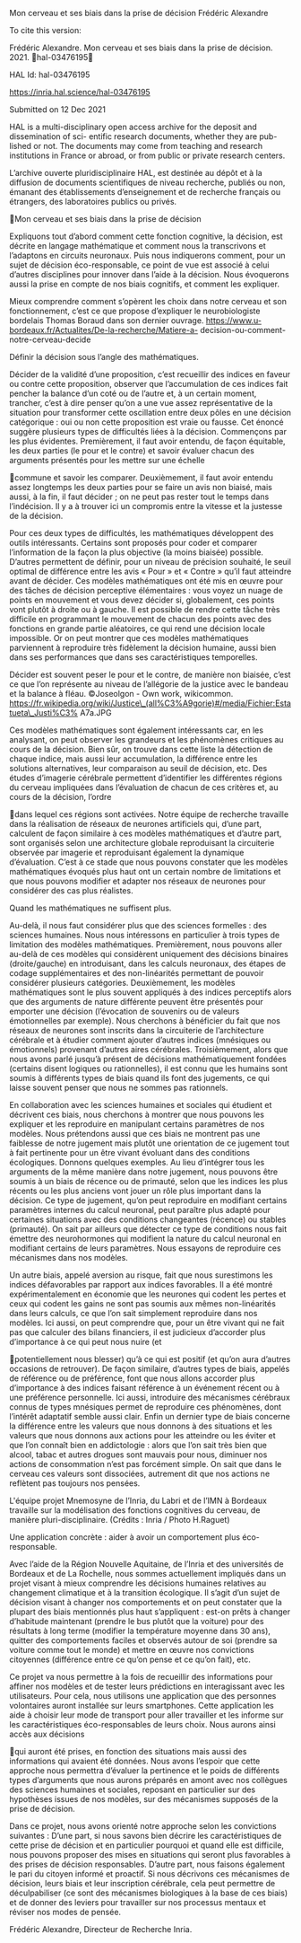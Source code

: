 Mon cerveau et ses biais dans la prise de décision
Frédéric Alexandre

To cite this version:

Frédéric Alexandre. Mon cerveau et ses biais dans la prise de décision. 2021. ￿hal-03476195￿

HAL Id: hal-03476195

https://inria.hal.science/hal-03476195

Submitted on 12 Dec 2021

HAL is a multi-disciplinary open access
archive for the deposit and dissemination of sci-
entific research documents, whether they are pub-
lished or not. The documents may come from
teaching and research institutions in France or
abroad, or from public or private research centers.

L’archive ouverte pluridisciplinaire HAL, est
destinée au dépôt et à la diffusion de documents
scientifiques de niveau recherche, publiés ou non,
émanant des établissements d’enseignement et de
recherche français ou étrangers, des laboratoires
publics ou privés.

Mon cerveau et ses biais dans la prise de décision 

Expliquons tout d’abord comment cette fonction cognitive, la décision, est décrite en 
langage mathématique et comment nous la transcrivons et l’adaptons en circuits neuronaux. 
Puis nous indiquerons comment, pour un sujet de décision éco-responsable, ce point de vue 
est associé à celui d’autres disciplines pour innover dans l’aide à la décision. Nous 
évoquerons aussi la prise en compte de nos biais cognitifs, et comment les expliquer. 

Mieux comprendre comment s’opèrent les choix dans notre cerveau et son fonctionnement, 
c’est ce que propose d’expliquer le neurobiologiste bordelais Thomas Boraud dans son 
dernier ouvrage. https://www.u-bordeaux.fr/Actualites/De-la-recherche/Matiere-a-
decision-ou-comment-notre-cerveau-decide 

Définir la décision sous l’angle des mathématiques. 

Décider de la validité d’une proposition, c’est recueillir des indices en faveur ou contre cette 
proposition, observer que l’accumulation de ces indices fait pencher la balance d’un coté ou 
de l’autre et, à un certain moment, trancher, c’est à dire penser qu’on a une vue assez 
représentative de la situation pour transformer cette oscillation entre deux pôles en une 
décision catégorique : oui ou non cette proposition est vraie ou fausse. Cet énoncé suggère 
plusieurs types de difficultés liées à la décision. Commençons par les plus évidentes. 
Premièrement, il faut avoir entendu, de façon équitable, les deux parties (le pour et le 
contre) et savoir évaluer chacun des arguments présentés pour les mettre sur une échelle 

 
 
 
 
 
 
 
commune et savoir les comparer. Deuxièmement, il faut avoir entendu assez longtemps les 
deux parties pour se faire un avis non biaisé, mais aussi, à la fin, il faut décider ; on ne peut 
pas rester tout le temps dans l’indécision. Il y a à trouver ici un compromis entre la vitesse et 
la justesse de la décision. 

Pour ces deux types de difficultés, les mathématiques développent des outils intéressants. 
Certains sont proposés pour coder et comparer l’information de la façon la plus objective (la 
moins biaisée) possible. D’autres permettent de définir, pour un niveau de précision 
souhaité, le seuil optimal de différence entre les avis « Pour » et « Contre » qu’il faut 
atteindre avant de décider. Ces modèles mathématiques ont été mis en œuvre pour des 
tâches de décision perceptive élémentaires : vous voyez un nuage de points en mouvement 
et vous devez décider si, globalement, ces points vont plutôt à droite ou à gauche. Il est 
possible de rendre cette tâche très difficile en programmant le mouvement de chacun des 
points avec des fonctions en grande partie aléatoires, ce qui rend une décision locale 
impossible. Or on peut montrer que ces modèles mathématiques parviennent à reproduire 
très fidèlement la décision humaine, aussi bien dans ses performances que dans ses 
caractéristiques temporelles. 

Décider est souvent peser le pour et le contre, de manière non biaisée, c’est ce que l’on 
représente au niveau de l’allégorie de la justice avec le bandeau et la balance à fléau. 
©Joseolgon - Own work, wikicommon. 
https://fr.wikipedia.org/wiki/Justice\_(all%C3%A9gorie)#/media/Fichier:Estatueta\_Justi%C3%
A7a.JPG 

Ces modèles mathématiques sont également intéressants car, en les analysant, on peut 
observer les grandeurs et les phénomènes critiques au cours de la décision. Bien sûr, on 
trouve dans cette liste la détection de chaque indice, mais aussi leur accumulation, la 
différence entre les solutions alternatives, leur comparaison au seuil de décision, etc. Des 
études d’imagerie cérébrale permettent d’identifier les différentes régions du cerveau 
impliquées dans l’évaluation de chacun de ces critères et, au cours de la décision, l’ordre 

 
 
 
dans lequel ces régions sont activées. Notre équipe de recherche travaille dans la réalisation 
de réseaux de neurones artificiels qui, d’une part, calculent de façon similaire à ces modèles 
mathématiques et d’autre part, sont organisés selon une architecture globale reproduisant 
la circuiterie observée par imagerie et reproduisant également la dynamique d’évaluation. 
C’est à ce stade que nous pouvons constater que les modèles mathématiques évoqués plus 
haut ont un certain nombre de limitations et que nous pouvons modifier et adapter nos 
réseaux de neurones pour considérer des cas plus réalistes. 

Quand les mathématiques ne suffisent plus. 

Au-delà, il nous faut considérer plus que des sciences formelles : des sciences humaines. 
Nous nous intéressons en particulier à trois types de limitation des modèles mathématiques. 
Premièrement, nous pouvons aller au-delà de ces modèles qui considèrent uniquement des 
décisions binaires (droite/gauche) en introduisant, dans les calculs neuronaux, des étapes de 
codage supplémentaires et des non-linéarités permettant de pouvoir considérer plusieurs 
catégories. Deuxièmement, les modèles mathématiques sont le plus souvent appliqués à des 
indices perceptifs alors que des arguments de nature différente peuvent être présentés pour 
emporter une décision (l’évocation de souvenirs ou de valeurs émotionnelles par exemple). 
Nous cherchons à bénéficier du fait que nos réseaux de neurones sont inscrits dans la 
circuiterie de l’architecture cérébrale et à étudier comment ajouter d’autres indices 
(mnésiques ou émotionnels) provenant d’autres aires cérébrales. Troisièmement, alors que 
nous avons parlé jusqu’à présent de décisions mathématiquement fondées (certains disent 
logiques ou rationnelles), il est connu que les humains sont soumis à différents types de biais 
quand ils font des jugements, ce qui laisse souvent penser que nous ne sommes pas 
rationnels. 

En collaboration avec les sciences humaines et sociales qui étudient et décrivent ces biais, 
nous cherchons à montrer que nous pouvons les expliquer et les reproduire en manipulant 
certains paramètres de nos modèles. Nous prétendons aussi que ces biais ne montrent pas 
une faiblesse de notre jugement mais plutôt une orientation de ce jugement tout à fait 
pertinente pour un être vivant évoluant dans des conditions écologiques. Donnons quelques 
exemples. Au lieu d’intégrer tous les arguments de la même manière dans notre jugement, 
nous pouvons être soumis à un biais de récence ou de primauté, selon que les indices les 
plus récents ou les plus anciens vont jouer un rôle plus important dans la décision. Ce type 
de jugement, qu’on peut reproduire en modifiant certains paramètres internes du calcul 
neuronal, peut paraître plus adapté pour certaines situations avec des conditions 
changeantes (récence) ou stables (primauté). On sait par ailleurs que détecter ce type de 
conditions nous fait émettre des neurohormones qui modifient la nature du calcul neuronal 
en modifiant certains de leurs paramètres. Nous essayons de reproduire ces mécanismes 
dans nos modèles. 

Un autre biais, appelé aversion au risque, fait que nous surestimons les indices défavorables 
par rapport aux indices favorables. Il a été montré expérimentalement en économie que les 
neurones qui codent les pertes et ceux qui codent les gains ne sont pas soumis aux mêmes 
non-linéarités dans leurs calculs, ce que l’on sait simplement reproduire dans nos modèles. 
Ici aussi, on peut comprendre que, pour un être vivant qui ne fait pas que calculer des bilans 
financiers, il est judicieux d’accorder plus d’importance à ce qui peut nous nuire (et 

 
 
 
 
potentiellement nous blesser) qu’à ce qui est positif (et qu’on aura d’autres occasions de 
retrouver). De façon similaire, d’autres types de biais, appelés de référence ou de 
préférence, font que nous allons accorder plus d’importance à des indices faisant référence 
à un événement récent ou à une préférence personnelle. Ici aussi, introduire des 
mécanismes cérébraux connus de types mnésiques permet de reproduire ces phénomènes, 
dont l’intérêt adaptatif semble aussi clair. Enfin un dernier type de biais concerne la 
différence entre les valeurs que nous donnons à des situations et les valeurs que nous 
donnons aux actions pour les atteindre ou les éviter et que l’on connaît bien en 
addictologie : alors que l’on sait très bien que alcool, tabac et autres drogues sont mauvais 
pour nous, diminuer nos actions de consommation n’est pas forcément simple. On sait que 
dans le cerveau ces valeurs sont dissociées, autrement dit que nos actions ne reflètent pas 
toujours nos pensées. 

L'équipe projet Mnemosyne de l’Inria, du Labri et de l’IMN à Bordeaux travaille sur la modélisation 
des fonctions cognitives du cerveau, de manière pluri-disciplinaire. (Crédits : Inria / Photo H.Raguet) 

Une application concrète : aider à avoir un comportement plus éco-responsable. 

Avec l’aide de la Région Nouvelle Aquitaine, de l’Inria et des universités de Bordeaux et de La 
Rochelle, nous sommes actuellement impliqués dans un projet visant à mieux comprendre 
les décisions humaines relatives au changement climatique et à la transition écologique. Il 
s’agit d’un sujet de décision visant à changer nos comportements et on peut constater que la 
plupart des biais mentionnés plus haut s’appliquent : est-on prêts à changer d’habitude 
maintenant (prendre le bus plutôt que la voiture) pour des résultats à long terme (modifier 
la température moyenne dans 30 ans), quitter des comportements faciles et observés 
autour de soi (prendre sa voiture comme tout le monde) et mettre en œuvre nos convictions 
citoyennes (différence entre ce qu’on pense et ce qu’on fait), etc. 

Ce projet va nous permettre à la fois de recueillir des informations pour affiner nos modèles 
et de tester leurs prédictions en interagissant avec les utilisateurs. Pour cela, nous utilisons 
une application que des personnes volontaires auront installée sur leurs smartphones. Cette 
application les aide à choisir leur mode de transport pour aller travailler et les informe sur 
les caractéristiques éco-responsables de leurs choix. Nous aurons ainsi accès aux décisions 

 
 
 
 
qui auront été prises, en fonction des situations mais aussi des informations qui avaient été 
données. Nous avons l’espoir que cette approche nous permettra d’évaluer la pertinence et 
le poids de différents types d’arguments que nous aurons préparés en amont avec nos 
collègues des sciences humaines et sociales, reposant en particulier sur des hypothèses 
issues de nos modèles, sur des mécanismes supposés de la prise de décision. 

Dans ce projet, nous avons orienté notre approche selon les convictions suivantes : D’une 
part, si nous savons bien décrire les caractéristiques de cette prise de décision et en 
particulier pourquoi et quand elle est difficile, nous pouvons proposer des mises en 
situations qui seront plus favorables à des prises de décision responsables. D’autre part, 
nous faisons également le pari du citoyen informé et proactif. Si nous décrivons ces 
mécanismes de décision, leurs biais et leur inscription cérébrale, cela peut permettre de 
déculpabiliser (ce sont des mécanismes biologiques à la base de ces biais) et de donner des 
leviers pour travailler sur nos processus mentaux et réviser nos modes de pensée. 

Frédéric Alexandre, Directeur de Recherche Inria. 

 
 
 
